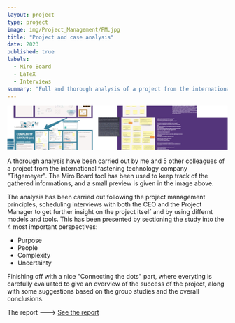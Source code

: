 ```yaml
---
layout: project
type: project
image: img/Project_Management/PM.jpg
title: "Project and case analysis"
date: 2023
published: true
labels:
  - Miro Board
  - LaTeX
  - Interviews
summary: "Full and thorough analysis of a project from the international fastening technology company "Titgemeyer"."
---
```


<img class="img-fluid" src="../img/Project_Management/PM_header.jpg">

A thorough analysis have been carried out by me and 5 other colleagues of a project from the international fastening technology company "Titgemeyer". The Miro Board tool has been used to keep track of the gathered informations, and a small preview is given in the image above.

The analysis has been carried out following the project management principles, scheduling interviews with both the CEO and the Project Manager to get further insight on the project itself and by using differnt models and tools. 
This has been presented by sectioning the study into the 4 most important perspectives:

 - Purpose
 - People
 - Complexity
 - Uncertainty

Finishing off with a nice "Connecting the dots" part, where everyting is carefully evaluated to give an overview of the success of the project, along with some suggestions based on the group studies and the overall conclusions.

The report ---> <a href="/src/Project_Management/Group30_RestorageTitgemeyer_s223455_NikolasVitaliti.pdf"><i class="large github icon "></i>See the report</a>
